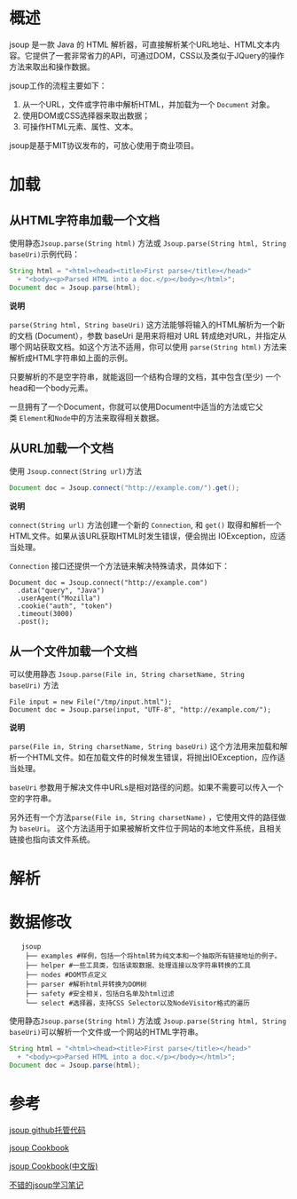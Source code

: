 # 概述

jsoup 是一款 Java 的 HTML 解析器，可直接解析某个URL地址、HTML文本内容。它提供了一套非常省力的API，可通过DOM，CSS以及类似于JQuery的操作方法来取出和操作数据。

jsoup工作的流程主要如下：

1. 从一个URL，文件或字符串中解析HTML，并加载为一个 `Document` 对象。
2. 使用DOM或CSS选择器来取出数据；
3. 可操作HTML元素、属性、文本。

jsoup是基于MIT协议发布的，可放心使用于商业项目。



# 加载

## 从HTML字符串加载一个文档

使用静态`Jsoup.parse(String html)` 方法或 `Jsoup.parse(String html, String baseUri)`示例代码：

```java
String html = "<html><head><title>First parse</title></head>"
  + "<body><p>Parsed HTML into a doc.</p></body></html>";
Document doc = Jsoup.parse(html);
```

**说明**

`parse(String html, String baseUri)` 这方法能够将输入的HTML解析为一个新的文档 (Document），参数 baseUri 是用来将相对 URL 转成绝对URL，并指定从哪个网站获取文档。如这个方法不适用，你可以使用 `parse(String html)` 方法来解析成HTML字符串如上面的示例。

只要解析的不是空字符串，就能返回一个结构合理的文档，其中包含(至少) 一个head和一个body元素。

一旦拥有了一个Document，你就可以使用Document中适当的方法或它父类 `Element`和`Node`中的方法来取得相关数据。



## 从URL加载一个文档

使用 `Jsoup.connect(String url)`方法

```java
Document doc = Jsoup.connect("http://example.com/").get();
```

**说明**

`connect(String url)` 方法创建一个新的 `Connection`, 和 `get()` 取得和解析一个HTML文件。如果从该URL获取HTML时发生错误，便会抛出 IOException，应适当处理。

`Connection` 接口还提供一个方法链来解决特殊请求，具体如下：

```
Document doc = Jsoup.connect("http://example.com")
  .data("query", "Java")
  .userAgent("Mozilla")
  .cookie("auth", "token")
  .timeout(3000)
  .post();
```



## 从一个文件加载一个文档

可以使用静态 `Jsoup.parse(File in, String charsetName, String baseUri)` 方法

```
File input = new File("/tmp/input.html");
Document doc = Jsoup.parse(input, "UTF-8", "http://example.com/");
```

**说明**

`parse(File in, String charsetName, String baseUri)` 这个方法用来加载和解析一个HTML文件。如在加载文件的时候发生错误，将抛出IOException，应作适当处理。

`baseUri` 参数用于解决文件中URLs是相对路径的问题。如果不需要可以传入一个空的字符串。

另外还有一个方法`parse(File in, String charsetName)` ，它使用文件的路径做为 `baseUri`。 这个方法适用于如果被解析文件位于网站的本地文件系统，且相关链接也指向该文件系统。



# 解析



# 数据修改



```
   jsoup
    ├── examples #样例，包括一个将html转为纯文本和一个抽取所有链接地址的例子。    
    ├── helper #一些工具类，包括读取数据、处理连接以及字符串转换的工具
    ├── nodes #DOM节点定义
    ├── parser #解析html并转换为DOM树
    ├── safety #安全相关，包括白名单及html过滤
    └── select #选择器，支持CSS Selector以及NodeVisitor格式的遍历
```



使用静态`Jsoup.parse(String html)` 方法或 `Jsoup.parse(String html, String baseUri)`可以解析一个文件或一个网站的HTML字符串。

```java
String html = "<html><head><title>First parse</title></head>"
  + "<body><p>Parsed HTML into a doc.</p></body></html>";
Document doc = Jsoup.parse(html);
```



# 参考

[jsoup github托管代码](https://github.com/jhy/jsoup)

[jsoup Cookbook](https://jsoup.org/cookbook/)

[jsoup Cookbook(中文版)](http://www.open-open.com/jsoup/)

[不错的jsoup学习笔记](https://github.com/code4craft/jsoup-learning)